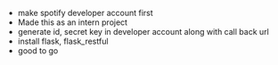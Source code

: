- make spotify developer account first
- Made this as an intern project
- generate id, secret key in developer account along with call back url
- install flask, flask_restful
- good to go
